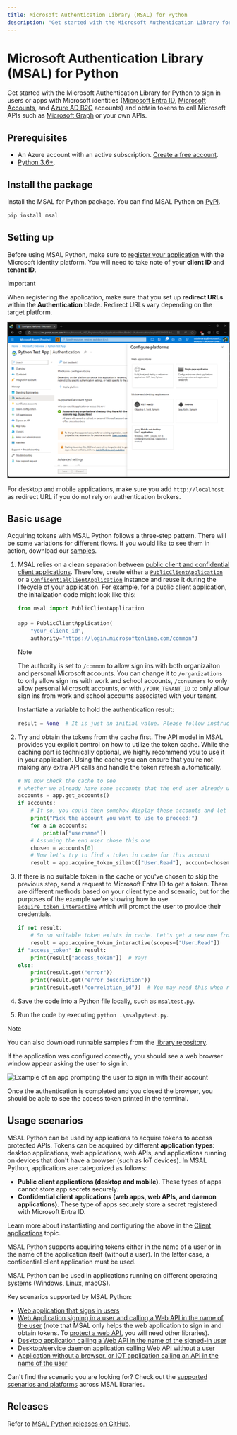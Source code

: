 ```yaml
---
title: Microsoft Authentication Library (MSAL) for Python
description: "Get started with the Microsoft Authentication Library for Python to sign in users or apps with Microsoft identities."
---
```


# Microsoft Authentication Library (MSAL) for Python

Get started with the Microsoft Authentication Library for Python to sign in users or apps with Microsoft identities ([Microsoft Entra ID](https://azure.microsoft.com/services/active-directory/), [Microsoft Accounts](https://account.microsoft.com), and [Azure AD B2C](https://azure.microsoft.com/services/active-directory-b2c/) accounts) and obtain tokens to call Microsoft APIs such as [Microsoft Graph](https://graph.microsoft.io/) or your own APIs.

## Prerequisites

- An Azure account with an active subscription. [Create a free account](https://signup.azure.com/).
- [Python 3.6+](https://www.python.org/downloads/).

## Install the package

Install the MSAL for Python package. You can find MSAL Python on [PyPI](https://pypi.org/project/msal/).

```Bash
pip install msal
```

## Setting up

Before using MSAL Python, make sure to [register your application](/azure/active-directory/develop/quickstart-v2-register-an-app) with the Microsoft identity platform. You will need to take note of your **client ID** and **tenant ID**.

>[!IMPORTANT]
>When registering the application, make sure that you set up **redirect URLs** within the **Authentication** blade. Redirect URLs vary depending on the target platform.
>
>![Screenshot showing redirect URLs in Azure Portal](./media/redirect-urls.png)
>
>For desktop and mobile applications, make sure you add `http://localhost` as redirect URL if you do not rely on authentication brokers.

## Basic usage

Acquiring tokens with MSAL Python follows a three-step pattern. There will be some variations for different flows. If you would like to see them in action, download our [samples](https://github.com/AzureAD/microsoft-authentication-library-for-python/tree/dev/sample).

1. MSAL relies on a clean separation between [public client and confidential client applications](https://tools.ietf.org/html/rfc6749#section-2.1). Therefore, create either a [`PublicClientApplication`](xref:msal.application.PublicClientApplication) or a [`ConfidentialClientApplication`](xref:msal.application.ConfidentialClientApplication) instance and reuse it during the lifecycle of your application. For example, for a public client application, the initalization code might look like this:

    ```python
    from msal import PublicClientApplication

    app = PublicClientApplication(
        "your_client_id",
        authority="https://login.microsoftonline.com/common")
    ```

    >[!NOTE]
    >The authority is set to `/common` to allow sign ins with both organizaiton and personal Microsoft accounts. You can change it to `/organizations` to only allow sign ins with work and school accounts, `/consumers` to only allow personal Microsoft accounts, or with `/YOUR_TENANT_ID` to only allow sign ins from work and school accounts associated with your tenant.

    Instantiate a variable to hold the authentication result:

    ```python
    result = None  # It is just an initial value. Please follow instructions below.
    ```

2. Try and obtain the tokens from the cache first. The API model in MSAL provides you explicit control on how to utilize the token cache. While the caching part is technically optional, we highly recommend you to use it in your application. Using the cache you can ensure that you're not making any extra API calls and handle the token refresh automatically.

   ```python
   # We now check the cache to see
   # whether we already have some accounts that the end user already used to sign in before.
   accounts = app.get_accounts()
   if accounts:
       # If so, you could then somehow display these accounts and let end user choose
       print("Pick the account you want to use to proceed:")
       for a in accounts:
           print(a["username"])
       # Assuming the end user chose this one
       chosen = accounts[0]
       # Now let's try to find a token in cache for this account
       result = app.acquire_token_silent(["User.Read"], account=chosen)
   ```

3. If there is no suitable token in the cache or you've chosen to skip the previous step, send a request to Microsoft Entra ID to get a token. There are different methods based on your client type and scenario, but for the purposes of the example we're showing how to use [`acquire_token_interactive`](xref:msal.application.PublicClientApplication.acquire_token_interactive) which will prompt the user to provide their credentials.

   ```python
   if not result:
       # So no suitable token exists in cache. Let's get a new one from Azure AD.
       result = app.acquire_token_interactive(scopes=["User.Read"])
   if "access_token" in result:
       print(result["access_token"])  # Yay!
   else:
       print(result.get("error"))
       print(result.get("error_description"))
       print(result.get("correlation_id"))  # You may need this when reporting a bug
   ```

4. Save the code into a Python file locally, such as `msaltest.py`.
5. Run the code by executing `python .\msalpytest.py`.

>[!NOTE]
>You can also download runnable samples from the [library repository](https://github.com/AzureAD/microsoft-authentication-library-for-python/blob/1.22.0/sample/interactive_sample.py).

If the application was configured correctly, you should see a web browser window appear asking the user to sign in.

![Example of an app prompting the user to sign in with their account](./media/basic-pca-app-prompt.gif)

Once the authentication is completed and you closed the browser, you should be able to see the access token printed in the terminal.

## Usage scenarios

MSAL Python can be used by applications to acquire tokens to access protected APIs. Tokens can be acquired by different **application types**: desktop applications, web applications, web APIs, and applications running on devices that don't have a browser (such as IoT devices). In MSAL Python, applications are categorized as follows:

- **Public client applications (desktop and mobile)**. These types of apps cannot store app secrets securely.
- **Confidential client applications (web apps, web APIs, and daemon applications)**. These type of apps securely store a secret registered with Microsoft Entra ID.

Learn more about instantiating and configuring the above in the [Client applications](./getting-started/client-applications.md) topic.

MSAL Python supports acquiring tokens either in the name of a user or in the name of the application itself (without a user). In the latter case, a confidential client application must be used.

MSAL Python can be used in applications running on different operating systems (Windows, Linux, macOS).

Key scenarios supported by MSAL Python:

- [Web application that signs in users](/azure/active-directory/develop/scenario-web-app-sign-user-overview)
- [Web Application signing in a user and calling a Web API in the name of the user](/azure/active-directory/develop/scenario-web-app-call-api-overview) (note that MSAL only helps the web application to sign in and obtain tokens. To [protect a web API](/azure/active-directory/develop/scenario-protected-web-api-overview), you will need other libraries).
- [Desktop application calling a Web API in the name of the signed-in user](/azure/active-directory/develop/scenario-desktop-overview)
- [Desktop/service daemon application calling Web API without a user](/azure/active-directory/develop/scenario-daemon-overview)
- [Application without a browser, or IOT application calling an API in the name of the user](/azure/active-directory/develop/scenario-desktop-acquire-token?tabs=python#command-line-tool-without-web-browser)

Can't find the scenario you are looking for? Check out the [supported scenarios and platforms](/azure/active-directory/develop/authentication-flows-app-scenarios#scenarios-and-supported-platforms-and-languages) across MSAL libraries.

## Releases

Refer to [MSAL Python releases on GitHub](https://github.com/AzureAD/microsoft-authentication-library-for-python/releases).
